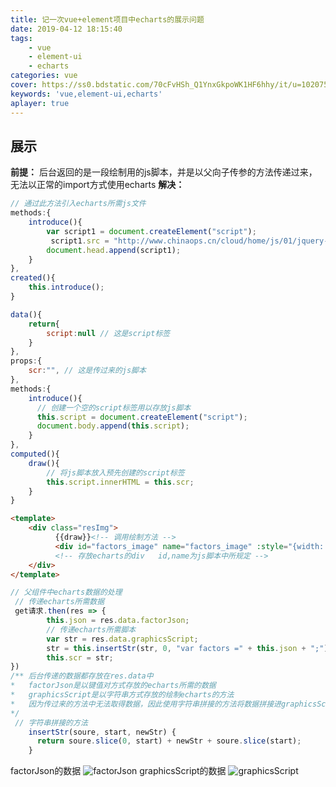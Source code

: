 ```yaml
---
title: 记一次vue+element项目中echarts的展示问题
date: 2019-04-12 18:15:40
tags: 
    - vue
    - element-ui
    - echarts
categories: vue
cover: https://ss0.bdstatic.com/70cFvHSh_Q1YnxGkpoWK1HF6hhy/it/u=1020757406,2710278676&fm=26&gp=0.jpg
keywords: 'vue,element-ui,echarts'
aplayer: true
---
```

## 展示
**前提：**
后台返回的是一段绘制用的js脚本，并是以父向子传参的方法传递过来，无法以正常的import方式使用echarts
**解决：**
```javascript
// 通过此方法引入echarts所需js文件
methods:{
	introduce(){
		var script1 = document.createElement("script");
     	 script1.src = "http://www.chinaops.cn/cloud/home/js/01/jquery-1.4.2.min.js";
      	document.head.append(script1);
	}
},
created(){
	this.introduce();
}
```
```javascript
data(){
	return{
		script:null // 这是script标签
	}
},
props:{
	scr:"", // 这是传过来的js脚本
},
methods:{
	introduce(){
	  // 创建一个空的script标签用以存放js脚本
      this.script = document.createElement("script");
      document.body.append(this.script);
	}
},
computed(){
	draw(){
		// 将js脚本放入预先创建的script标签
		this.script.innerHTML = this.scr;
	}
}
```
```html
<template>
 	<div class="resImg">
          {{draw}}<!-- 调用绘制方法 -->
          <div id="factors_image" name="factors_image" :style="{width: '300px', height: '300px'}"></div>
          <!-- 存放echarts的div   id,name为js脚本中所规定 -->
    </div>
</template>
```
```javascript
// 父组件中echarts数据的处理
 // 传递echarts所需数据
 get请求.then(res => {
		this.json = res.data.factorJson;
        // 传递echarts所需脚本
        var str = res.data.graphicsScript;
        str = this.insertStr(str, 0, "var factors =" + this.json + ";");
        this.scr = str;
})
/** 后台传递的数据都存放在res.data中  
*	factorJson是以键值对方式存放的echarts所需的数据
*	graphicsScript是以字符串方式存放的绘制echarts的方法
*	因为传过来的方法中无法取得数据，因此使用字符串拼接的方法将数据拼接进graphicsScript中
*/
 // 字符串拼接的方法
    insertStr(soure, start, newStr) {
      return soure.slice(0, start) + newStr + soure.slice(start);
    }
```
factorJson的数据
![factorJson](https://img-blog.csdnimg.cn/20190415144831818.png)
graphicsScript的数据
![graphicsScript](https://img-blog.csdnimg.cn/2019041514491444.png)